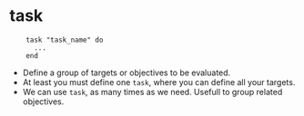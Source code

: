 
# task

```
    task "task_name" do
      ...
    end
```

* Define a group of targets or objectives to be evaluated.
* At least you must define one `task`, where you can define all your targets.
* We can use `task`, as many times as we need. Usefull to group related objectives.
